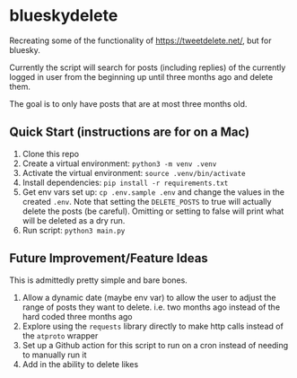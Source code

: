 # blueskydelete

Recreating some of the functionality of https://tweetdelete.net/, but for bluesky.

Currently the script will search for posts (including replies) of the currently logged in user from the beginning up until three months ago and delete them.

The goal is to only have posts that are at most three months old.

## Quick Start (instructions are for on a Mac)

1. Clone this repo
2. Create a virtual environment: `python3 -m venv .venv`
3. Activate the virtual environment: `source .venv/bin/activate`
4. Install dependencies: `pip install -r requirements.txt`
5. Get env vars set up: `cp .env.sample .env` and change the values in the created `.env`. Note that setting the `DELETE_POSTS` to true will actually delete the posts (be careful). Omitting or setting to false will print what will be deleted as a dry run.
6. Run script: `python3 main.py`

## Future Improvement/Feature Ideas

This is admittedly pretty simple and bare bones.

1. Allow a dynamic date (maybe env var) to allow the user to adjust the range of posts they want to delete. i.e. two months ago instead of the hard coded three months ago
2. Explore using the `requests` library directly to make http calls instead of the `atproto` wrapper
3. Set up a Github action for this script to run on a cron instead of needing to manually run it
4. Add in the ability to delete likes
